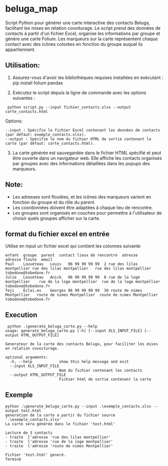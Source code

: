 # beluga_map

Script Python pour générer une carte interactive des contacts Beluga, facilitant les mises en relation covoiturage.
Le script prend des données de contacts à partir d'un fichier Excel, organise les informations par groupe et génère une carte Folium.
Les marqueurs sur la carte représentent chaque contact avec des icônes colorées en fonction du groupe auquel ils appartiennent.

## Utilisation:
1. Assurez-vous d'avoir les bibliothèques requises installées en exécutant :
   pip install folium pandas

2. Exécutez le script depuis la ligne de commande avec les options suivantes :
  ```
   python script.py --input fichier_contacts.xlsx --output carte_contacts.html
  ```
   Options:
   ```
   --input : Spécifie le fichier Excel contenant les données de contacts (par défaut: exemple_contacts.xlsx).
   --output : Spécifie le nom du fichier HTML de sortie contenant la carte (par défaut: carte_contacts.html).
  ```
3. La carte générée est sauvegardée dans le fichier HTML spécifié et peut être ouverte dans un navigateur web.
   Elle affiche les contacts organisés par groupes avec des informations détaillées dans les popups des marqueurs.

## Note:
- Les adresses sont floutées, et les icônes des marqueurs varient en fonction du groupe et du rôle du parent.
- Les coordonnées doivent être adaptées à chaque lieu de rencontre.
- Les groupes sont organisés en couches pour permettre à l'utilisateur de choisir quels groupes afficher sur la carte.


##  format du fichier excel en entrée
Utilise en input un fichier excel qui contient les colonnes suivante
```
enfant	groupe	parent	contact	lieux de rencontre	adresse 	adresse floute	email
Paul	Louveteau	Louis	06 99 99 99 99	2 rue des lilas montpellier	rue des lilas montpellier	rue des lilas montpellier	tobedone@tobedone.fr
Julie	Louveteau	Anick	06 99 99 99 99	8 rue de la loge montpellier	rue de la loge montpellier	rue de la loge montpellier	tobedone@tobedone.fr
Teji	Eclai.es	Georges	06 99 99 99 99	30 route de nimes Montpellier	route de nimes Montpellier	route de nimes Montpellier	tobedone@tobedone.fr

```


## Execution
```
 python .\generate_beluga_carte.py --help
usage: generate_beluga_carte.py [-h] [--input XLS_INPUT_FILE] [--output HTML_OUTPUT_FILE]

Generateur de la carte des contacts Beluga, pour faciliter les mises en relation covoiturage.

optional arguments:
  -h, --help            show this help message and exit
  --input XLS_INPUT_FILE
                        Nom du fichier contenant les contacts
  --output HTML_OUTPUT_FILE
                        Fichier html de sortie contenant la carte
```

## Exemple
```
python .\generate_beluga_carte.py --input .\exemple_contacts.xlsx --output test.html
generation de la carte a partir du fichier source '.\exemple_contacts.xlsx'
La carte sera générée dans le fichier 'test.html'

Lecture de 3 contacts
- traite  l'adresse 'rue des lilas montpellier'
- traite  l'adresse 'rue de la loge montpellier'
- traite  l'adresse 'route de nimes Montpellier'

Fichier 'test.html' generé.
Terminé

```



